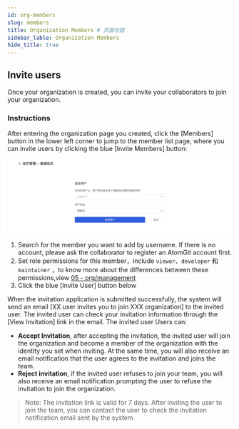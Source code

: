 ```yaml
---
id: org-members
slug: members
title: Organization Members # 页面标题
sidebar_lable: Organization Members
hide_title: true
---
```


## Invite users

Once your organization is created, you can invite your collaborators to join your organization.

### Instructions

After entering the organization page you created, click the [Members] button in the lower left corner to jump to the member list page, where you can invite users by clicking the blue [Invite Members] button:

![org_invite_submit](./img/org_invite_submit.png)

1. Search for the member you want to add by username. If there is no account, please ask the collaborator to register an AtomGit account first.
2. Set role permissions for this member，include `viewer`、`developer` 和 `maintainer` ，to know more about the differences between these permissions,view [05 - org/management](settings)
3. Click the blue [Invite User] button below

When the invitation application is submitted successfully, the system will send an email [XX user invites you to join XXX organization] to the invited user. The invited user can check your invitation information through the [View Invitation] link in the email. The invited user Users can:

- **Accept Invitation**, after accepting the invitation, the invited user will join the organization and become a member of the organization with the identity you set when inviting. At the same time, you will also receive an email notification that the user agrees to the invitation and joins the team.
- **Reject invitation**, if the invited user refuses to join your team, you will also receive an email notification prompting the user to refuse the invitation to join the organization.

> Note: The invitation link is valid for 7 days. After inviting the user to join the team, you can contact the user to check the invitation notification email sent by the system.
